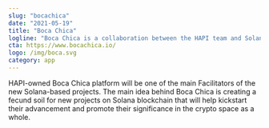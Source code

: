 ```yaml
---
slug: "bocachica"
date: "2021-05-19"
title: "Boca Chica"
logline: "Boca Chica is a collaboration between the HAPI team and Solana to create one of the main IDO platforms on the Solana blockchain."
cta: https://www.bocachica.io/
logo: /img/boca.svg
category: app
---
```


HAPI-owned Boca Chica platform will be one of the main Facilitators of the new Solana-based projects. The main idea behind Boca Chica is creating a fecund soil for new projects on Solana blockchain that will help kickstart their advancement and promote their significance in the crypto space as a whole.
